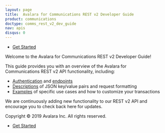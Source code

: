 ```yaml
---
layout: page
title:  Avalara for Communications REST v2 Developer Guide
product: communications
doctype: comms_rest_v2_dev_guide
nav: apis
disqus: 0
---
```


<ul class="pager">
  <li class="next"><a href="/communications/dev-guide_rest_v2/getting-started/">Get Started<i class="glyphicon glyphicon-chevron-right"></i></a></li>
</ul>

Welcome to the Avalara for Communications REST v2 Developer Guide!

This guide provides you with an overview of the Avalara for Communications REST v2 API functionality, including:

<ul class="dev-guide-list">
  <li><a class="dev-guide-link" href="/communications/dev-guide_rest_v2/getting-started/authentication/">Authentication</a> and <a class="dev-guide-link" href="/communications/dev-guide_rest_v2/getting-started/environments-endpoints/">endpoints</a></li>
  <li><a class="dev-guide-link" href="/communications/dev-guide_rest_v2/reference/">Descriptions</a> of JSON key/value pairs and request formatting</li>
  <li><a class="dev-guide-link" href="/communications/dev-guide_rest_v2/customizing-transactions/transaction-use-cases">Examples</a> of specific use cases and how to customize your transactions</li>
</ul>

We are continuously adding new functionality to our REST v2 API and encourage you to check back here for updates.

Copyright © 2019 Avalara Inc. All rights reserved.

<ul class="pager">
  <li class="next"><a href="/communications/dev-guide_rest_v2/getting-started/">Get Started<i class="glyphicon glyphicon-chevron-right"></i></a></li>
</ul>
